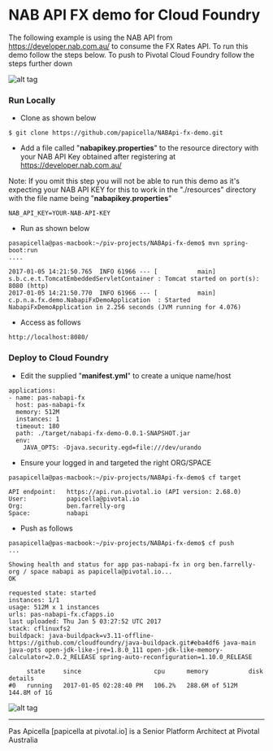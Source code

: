 <h1> NAB API FX demo for Cloud Foundry </h1>

The following example is using the NAB API from https://developer.nab.com.au/ to consume the FX Rates API. To run this 
demo follow the steps below. To push to Pivotal Cloud Foundry follow the steps further down

![alt tag](https://dl.dropboxusercontent.com/u/15829935/platform-demos/images/piv-nabapi-1.png)

<h3> Run Locally </h3>

- Clone as shown below

```
$ git clone https://github.com/papicella/NABApi-fx-demo.git
```

- Add a file called "**nabapikey.properties**" to the resource directory with your NAB API Key obtained after registering 
at https://developer.nab.com.au/

Note: If you omit this step you will not be able to run this demo as it's expecting your NAB API KEY for this to work
in the "./resources" directory with the file name being "**nabapikey.properties**"

```
NAB_API_KEY=YOUR-NAB-API-KEY
```

- Run as shown below

```
pasapicella@pas-macbook:~/piv-projects/NABApi-fx-demo$ mvn spring-boot:run
....

2017-01-05 14:21:50.765  INFO 61966 --- [           main] s.b.c.e.t.TomcatEmbeddedServletContainer : Tomcat started on port(s): 8080 (http)
2017-01-05 14:21:50.770  INFO 61966 --- [           main] c.p.n.a.fx.demo.NabapiFxDemoApplication  : Started NabapiFxDemoApplication in 2.256 seconds (JVM running for 4.076)

```

- Access as follows

```
http://localhost:8080/
```

<h3> Deploy to Cloud Foundry </h3>

- Edit the supplied "**manifest.yml**" to create a unique name/host 

```
applications:
- name: pas-nabapi-fx
  host: pas-nabapi-fx
  memory: 512M
  instances: 1
  timeout: 180
  path: ./target/nabapi-fx-demo-0.0.1-SNAPSHOT.jar
  env:
    JAVA_OPTS: -Djava.security.egd=file:///dev/urando
```

- Ensure your logged in and targeted the right ORG/SPACE

```
pasapicella@pas-macbook:~/piv-projects/NABApi-fx-demo$ cf target

API endpoint:   https://api.run.pivotal.io (API version: 2.68.0)
User:           papicella@pivotal.io
Org:            ben.farrelly-org
Space:          nabapi
```

- Push as follows

```
pasapicella@pas-macbook:~/piv-projects/NABApi-fx-demo$ cf push
...

Showing health and status for app pas-nabapi-fx in org ben.farrelly-org / space nabapi as papicella@pivotal.io...
OK

requested state: started
instances: 1/1
usage: 512M x 1 instances
urls: pas-nabapi-fx.cfapps.io
last uploaded: Thu Jan 5 03:27:52 UTC 2017
stack: cflinuxfs2
buildpack: java-buildpack=v3.11-offline-https://github.com/cloudfoundry/java-buildpack.git#eba4df6 java-main java-opts open-jdk-like-jre=1.8.0_111 open-jdk-like-memory-calculator=2.0.2_RELEASE spring-auto-reconfiguration=1.10.0_RELEASE

     state     since                    cpu      memory           disk           details
#0   running   2017-01-05 02:28:40 PM   106.2%   288.6M of 512M   144.8M of 1G
```

![alt tag](https://dl.dropboxusercontent.com/u/15829935/platform-demos/images/piv-nabapi-2.png)

<hr />
Pas Apicella [papicella at pivotal.io] is a Senior Platform Architect at Pivotal Australia 
